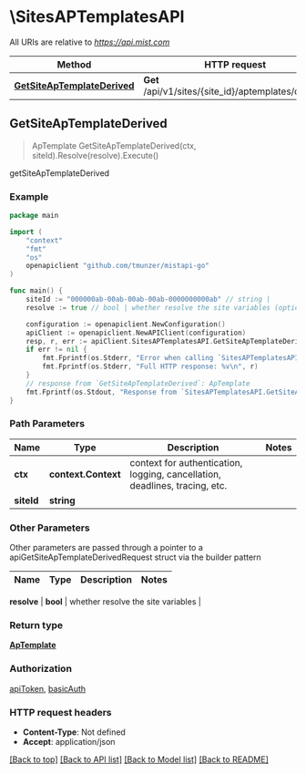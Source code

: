 # \SitesAPTemplatesAPI

All URIs are relative to *https://api.mist.com*

Method | HTTP request | Description
------------- | ------------- | -------------
[**GetSiteApTemplateDerived**](SitesAPTemplatesAPI.md#GetSiteApTemplateDerived) | **Get** /api/v1/sites/{site_id}/aptemplates/derived | getSiteApTemplateDerived



## GetSiteApTemplateDerived

> ApTemplate GetSiteApTemplateDerived(ctx, siteId).Resolve(resolve).Execute()

getSiteApTemplateDerived



### Example

```go
package main

import (
	"context"
	"fmt"
	"os"
	openapiclient "github.com/tmunzer/mistapi-go"
)

func main() {
	siteId := "000000ab-00ab-00ab-00ab-0000000000ab" // string | 
	resolve := true // bool | whether resolve the site variables (optional)

	configuration := openapiclient.NewConfiguration()
	apiClient := openapiclient.NewAPIClient(configuration)
	resp, r, err := apiClient.SitesAPTemplatesAPI.GetSiteApTemplateDerived(context.Background(), siteId).Resolve(resolve).Execute()
	if err != nil {
		fmt.Fprintf(os.Stderr, "Error when calling `SitesAPTemplatesAPI.GetSiteApTemplateDerived``: %v\n", err)
		fmt.Fprintf(os.Stderr, "Full HTTP response: %v\n", r)
	}
	// response from `GetSiteApTemplateDerived`: ApTemplate
	fmt.Fprintf(os.Stdout, "Response from `SitesAPTemplatesAPI.GetSiteApTemplateDerived`: %v\n", resp)
}
```

### Path Parameters


Name | Type | Description  | Notes
------------- | ------------- | ------------- | -------------
**ctx** | **context.Context** | context for authentication, logging, cancellation, deadlines, tracing, etc.
**siteId** | **string** |  | 

### Other Parameters

Other parameters are passed through a pointer to a apiGetSiteApTemplateDerivedRequest struct via the builder pattern


Name | Type | Description  | Notes
------------- | ------------- | ------------- | -------------

 **resolve** | **bool** | whether resolve the site variables | 

### Return type

[**ApTemplate**](ApTemplate.md)

### Authorization

[apiToken](../README.md#apiToken), [basicAuth](../README.md#basicAuth)

### HTTP request headers

- **Content-Type**: Not defined
- **Accept**: application/json

[[Back to top]](#) [[Back to API list]](../README.md#documentation-for-api-endpoints)
[[Back to Model list]](../README.md#documentation-for-models)
[[Back to README]](../README.md)

